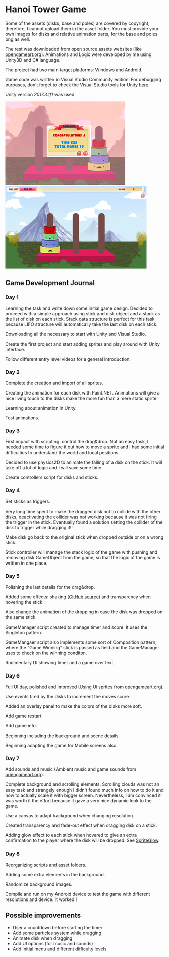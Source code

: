 # Hanoi Tower Game

<!--This game was commissioned by [**TocaBoca**](https://tocaboca.com/) games srl for an interview.  -->

Some of the assets (disks, base and poles) are covered by copyright, therefore, I cannot upload them in the asset folder. You must provide your own images for disks and relative animation parts, for the base and poles png as well.

The rest was downloaded from open source assets websites (like [opengameart.org](https://opengameart.org)). Animations and Logic were developed by me using Unity3D and C# language.

The project had two main target platforms: Windows and Android.

Game code was written in Visual Studio Community edition. For debugging purposes, don’t forget to check the Visual Studio tools for Unity [here](http://unityvs.com/).

Unity version _2017.3.1f1_ was used.

![demo1](https://github.com/kingcla/hanoi-tower/blob/master/demo/demo1.png)
![demo2](https://github.com/kingcla/hanoi-tower/blob/master/demo/demo2.png)

## Game Development Journal

### Day 1

Learning the task and write down some initial game design. Decided to proceed with a simple approach using stick and disk object and a stack as the list of disk on each stick. Stack data structure is perfect for this task because LIFO structure will automatically take the last disk on each stick.

Downloading all the necessary to start with Unity and Visual Studio.

Create the first project and start adding sprites and play around with Unity interface.

Follow different entry level videos for a general introduction.

### Day 2

Complete the creation and import of all sprites.

Creating the animation for each disk with Paint.NET. Animations will give a nice living touch to the disks make the more fun than a mere static sprite.

Learning about animation in Unity.

Test animations.

### Day 3

First impact with scripting: control the drag&amp;drop. Not an easy task, I needed some time to figure it out how to move a sprite and I had some initial difficulties to understand the world and local positions.

Decided to use physics2D to animate the falling of a disk on the stick. It will take off a lot of logic and I will save some time.

Create controllers script for disks and sticks.

### Day 4

Set sticks as triggers.

Very long time spent to make the dragged disk not to collide with the other disks, deactivating the collider was not working because it was not firing the trigger in the stick. Eventually found a solution setting the collider of the disk to trigger while dragging it!!

Make disk go back to the original stick when dropped outside or on a wrong stick.

Stick controller will manage the stack logic of the game with pushing and removing disk GameObject from the game, so that the logic of the game is written in one place.

### Day 5

Polishing the last details for the drag&amp;drop.

Added some effects: shaking ([GitHub source](https://gist.github.com/GuilleUCM/d882e228d93c7f7d0820)) and transparency when hovering the stick.

Also change the animation of the dropping in case the disk was dropped on the same stick.

GameManager script created to manage timer and score. It uses the Singleton pattern.

GameMangaer script also implements some sort of Composition pattern, where the &quot;Game Winning&quot; stick is passed as field and the GameManager uses to check on the winning conditon.

Rudimentary UI showing timer and a game over text.

### Day 6

Full UI day, polished and improved (Using Ui sprites from [opengameart.org](https://opengameart.org)).

Use events fired by the disks to increment the moves score.

Added an overlay panel to make the colors of the disks more soft.

Add game restart.

Add game info.

Beginning including the background and scene details.

Beginning adapting the game for Mobile screens also.

### Day 7

Add sounds and music (Ambient music and game sounds from [opengameart.org](https://opengameart.org)).

Complete background and scrolling elements. Scrolling clouds was not an easy task and strangely enough I didn&#39;t found much info on how to do it and how to actually scale it with bigger screen. Nevertheless, I am convinced it was worth it the effort because it gave a very nice dynamic look to the game.

Use a canvas to adapt background when changing resolution.

Created transparency and fade-out effect when dragging disk on a stick.

Adding glow effect to each stick when hovered to give an extra confirmation to the player where the disk will be dropped. See [SpriteGlow](https://github.com/Elringus/SpriteGlow).

### Day 8

Reorganizing scripts and asset folders.

Adding some extra elements in the background.

Randomize background images.

Compile and run on my Android device to test the game with different resolutions and device. It worked!!

## Possible improvements

- User a countdown before starting the timer
- Add some particles system while dragging
- Animate disk when dragging
- Add UI options (for music and sounds)
- Add initial menu and different difficulty levels
